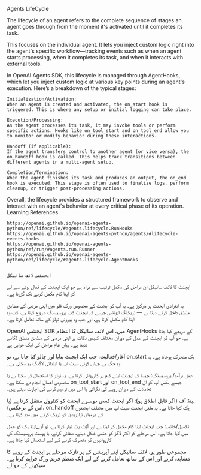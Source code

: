 Agents LifeCycle

The lifecycle of an agent refers to the complete sequence of stages an agent goes through from the moment it's activated until it completes its task.

This focuses on the individual agent. It lets you inject custom logic right into the agent's specific workflow—tracking events such as when an agent starts processing, when it completes its task, and when it interacts with external tools.

In OpenAI Agents SDK, this lifecycle is managed through AgentHooks, which let you inject custom logic at various key points during an agent's execution. Here’s a breakdown of the typical stages:

    Initialization/Activation:
    When an agent is created and activated, the on_start hook is triggered. This is where any setup or initial logging can take place.

    Execution/Processing:
    As the agent processes its task, it may invoke tools or perform specific actions. Hooks like on_tool_start and on_tool_end allow you to monitor or modify behavior during these interactions.

    Handoff (if applicable):
    If the agent transfers control to another agent (or vice versa), the on_handoff hook is called. This helps track transitions between different agents in a multi-agent setup.

    Completion/Termination:
    When the agent finishes its task and produces an output, the on_end hook is executed. This stage is often used to finalize logs, perform cleanup, or trigger post-processing actions.

Overall, the lifecycle provides a structured framework to observe and interact with an agent's behavior at every critical phase of its operation.
Learning References

    https://openai.github.io/openai-agents-python/ref/lifecycle/#agents.lifecycle.RunHooks
    https://openai.github.io/openai-agents-python/agents/#lifecycle-events-hooks
    https://openai.github.io/openai-agents-python/ref/run/#agents.run.Runner
    https://openai.github.io/openai-agents-python/ref/lifecycle/#agents.lifecycle.AgentHooks


    ایجنٹس لائف سائیکل

ایجنٹ کا لائف سائیکل ان مراحل کی مکمل ترتیب سے مراد ہے جو ایک ایجنٹ کے فعال ہونے سے لے کر اپنا کام مکمل کرنے تک گزرتا ہے۔

یہ انفرادی ایجنٹ پر مرکوز ہے۔ یہ آپ کو ایجنٹ کے مخصوص ورک فلو میں اپنی مرضی کے مطابق منطق داخل کرنے دیتا ہے — ٹریکنگ ایونٹس جیسے کہ ایجنٹ کب پروسیسنگ شروع کرتا ہے، کب وہ اپنا کام مکمل کرتا ہے، اور جب وہ بیرونی ٹولز کے ساتھ تعامل کرتا ہے۔

OpenAI ایجنٹس SDK میں، اس لائف سائیکل کا انتظام AgentHooks کے ذریعے کیا جاتا ہے، جو آپ کو ایجنٹ کے عمل کے دوران مختلف کلیدی نکات پر اپنی مرضی کے مطابق منطق لگانے دیتا ہے۔ یہاں عام مراحل کی ایک خرابی ہے: 

آغاز/فعالیت: 
جب ایک ایجنٹ بنایا اور چالو کیا جاتا ہے، تو on_start ہک متحرک ہوجاتا ہے۔ یہ وہ جگہ ہے جہاں کوئی سیٹ اپ یا ابتدائی لاگنگ ہو سکتی ہے۔ 

عمل درآمد/ پروسیسنگ: 
جیسا کہ ایجنٹ اپنے کام پر کارروائی کرتا ہے، یہ ٹولز کا استعمال کر سکتا ہے یا مخصوص اعمال انجام دے سکتا ہے۔ on_tool_start اور on_tool_end جیسے ہکس آپ کو ان تعاملات کے دوران رویے کی نگرانی یا اس میں ترمیم کرنے کی اجازت دیتے ہیں۔ 

ہینڈ آف (اگر قابل اطلاق ہو): 
اگر ایجنٹ کسی دوسرے ایجنٹ کو کنٹرول منتقل کرتا ہے (یا اس کے برعکس)، on_handoff ہک کہا جاتا ہے۔ یہ ملٹی ایجنٹ سیٹ اپ میں مختلف ایجنٹوں کے درمیان ٹرانزیشن کو ٹریک کرنے میں مدد کرتا ہے۔ 

تکمیل/خاتمہ: 
جب ایجنٹ اپنا کام مکمل کر لیتا ہے اور آؤٹ پٹ تیار کرتا ہے، تو آن_اینڈ ہک کو عمل میں لایا جاتا ہے۔ اس مرحلے کو اکثر لاگز کو حتمی شکل دینے، صفائی کرنے، یا پوسٹ پروسیسنگ کی کارروائیوں کو متحرک کرنے کے لیے استعمال کیا جاتا ہے۔

مجموعی طور پر، لائف سائیکل اپنے آپریشن کے ہر نازک مرحلے پر ایجنٹ کے رویے کا مشاہدہ کرنے اور اس کے ساتھ تعامل کرنے کے لیے ایک منظم فریم ورک فراہم کرتا ہے۔
سیکھنے کے حوالے 
